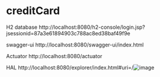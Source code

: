 # creditCard

H2 database http://localhost:8080/h2-console/login.jsp?jsessionid=87a3e61894903c788ac8ed38baf49f9e

swagger-ui http://localhost:8080/swagger-ui/index.html

Actuator http://localhost:8080/actuator

HAL http://localhost:8080/explorer/index.html#uri=/![image](https://user-images.githubusercontent.com/48060702/173516959-78c6f508-e0dc-439d-b5f2-0f3e2209fc99.png)

